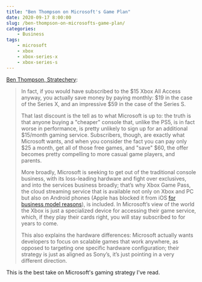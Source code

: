 ```yaml
---
title: "Ben Thompson on Microsoft's Game Plan"
date: 2020-09-17 8:00:00
slug: /ben-thompson-on-microsofts-game-plan/
categories:
    - Business
tags:
    - microsoft
    - xbox
    - xbox-series-x
    - xbox-series-s
---
```


[Ben Thompson, Stratechery](https://stratechery.com/2020/ps5-and-xbox-sonys-console-microsofts-service/):

> In fact, if you would have subscribed to the $15 Xbox All Access anyway, you actually save money by paying monthly: $19 in the case of the Series X, and an impressive $59 in the case of the Series S.
>
> That last discount is the tell as to what Microsoft is up to: the truth is that anyone buying a "cheaper" console that, unlike the PS5, is in fact worse in performance, is pretty unlikely to sign up for an additional $15/month gaming service. Subscribers, though, are exactly what Microsoft wants, and when you consider the fact you can pay only $25 a month, get all of those free games, and "save" $60, the offer becomes pretty compelling to more casual game players, and parents.
>
> More broadly, Microsoft is seeking to get out of the traditional console business, with its loss-leading hardware and fight over exclusives, and into the services business broadly; that’s why Xbox Game Pass, the cloud streaming service that is available not only on Xbox and PC but also on Android phones (Apple has blocked it from iOS [for business model reasons](https://stratechery.com/2020/samsung-and-google-samsung-and-microsoft-xbox-game-pass-and-ios/)), is included. In Microsoft’s view of the world the Xbox is just a specialized device for accessing their game service, which, if they play their cards right, you will stay subscribed to for years to come.
>
> This also explains the hardware differences: Microsoft actually wants developers to focus on scalable games that work anywhere, as opposed to targeting one specific hardware configuration; their strategy is just as aligned as Sony’s, it’s just pointing in a very different direction.

This is the best take on Microsoft's gaming strategy I've read.